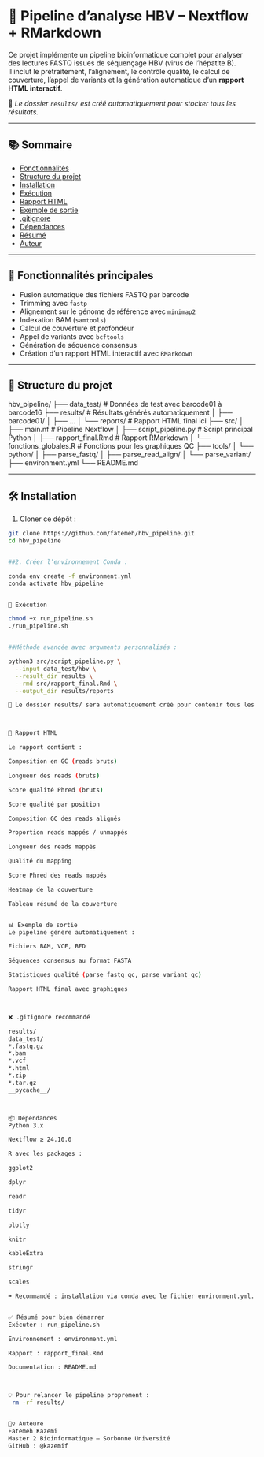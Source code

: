 # 🧬 Pipeline d’analyse HBV – Nextflow + RMarkdown

Ce projet implémente un pipeline bioinformatique complet pour analyser des lectures FASTQ issues de séquençage HBV (virus de l’hépatite B).  
Il inclut le prétraitement, l’alignement, le contrôle qualité, le calcul de couverture, l’appel de variants et la génération automatique d’un **rapport HTML interactif**.

📌 *Le dossier `results/` est créé automatiquement pour stocker tous les résultats.*

---

## 📚 Sommaire

- [Fonctionnalités](#-fonctionnalités-principales)
- [Structure du projet](#-structure-du-projet)
- [Installation](#-installation)
- [Exécution](#-exécution)
- [Rapport HTML](#-rapport-html)
- [Exemple de sortie](#-exemple-de-sortie-)
- [.gitignore](#-gitignore)
- [Dépendances](#-dépendances)
- [Résumé](#-résumé)
- [Auteur](#-auteure)

---

## 🧪 Fonctionnalités principales

- Fusion automatique des fichiers FASTQ par barcode
- Trimming avec `fastp`
- Alignement sur le génome de référence avec `minimap2`
- Indexation BAM (`samtools`)
- Calcul de couverture et profondeur
- Appel de variants avec `bcftools`
- Génération de séquence consensus
- Création d’un rapport HTML interactif avec `RMarkdown`

---

## 📁 Structure du projet



hbv_pipeline/
├── data_test/ # Données de test avec barcode01 à barcode16
├── results/ # Résultats générés automatiquement
│ ├── barcode01/
│ ├── ...
│ └── reports/ # Rapport HTML final ici
├── src/
│ ├── main.nf # Pipeline Nextflow
│ ├── script_pipeline.py # Script principal Python
│ ├── rapport_final.Rmd # Rapport RMarkdown
│ └── fonctions_globales.R # Fonctions pour les graphiques QC
├── tools/
│ └── python/
│ ├── parse_fastq/
│ ├── parse_read_align/
│ └── parse_variant/
├── environment.yml
└── README.md



---

## 🛠️ Installation

1. Cloner ce dépôt :
```bash
git clone https://github.com/fatemeh/hbv_pipeline.git
cd hbv_pipeline


##2. Créer l’environnement Conda :

conda env create -f environment.yml
conda activate hbv_pipeline


🚀 Exécution

chmod +x run_pipeline.sh
./run_pipeline.sh


##Méthode avancée avec arguments personnalisés :

python3 src/script_pipeline.py \
  --input data_test/hbv \
  --result_dir results \
  --rmd src/rapport_final.Rmd \
  --output_dir results/reports

📌 Le dossier results/ sera automatiquement créé pour contenir tous les résultats, organisés par barcode.



📄 Rapport HTML

Le rapport contient :

Composition en GC (reads bruts)

Longueur des reads (bruts)

Score qualité Phred (bruts)

Score qualité par position

Composition GC des reads alignés

Proportion reads mappés / unmappés

Longueur des reads mappés

Qualité du mapping

Score Phred des reads mappés

Heatmap de la couverture

Tableau résumé de la couverture


📊 Exemple de sortie
Le pipeline génère automatiquement :

Fichiers BAM, VCF, BED

Séquences consensus au format FASTA

Statistiques qualité (parse_fastq_qc, parse_variant_qc)

Rapport HTML final avec graphiques



❌ .gitignore recommandé

results/
data_test/
*.fastq.gz
*.bam
*.vcf
*.html
*.zip
*.tar.gz
__pycache__/



📦 Dépendances
Python 3.x

Nextflow ≥ 24.10.0

R avec les packages :

ggplot2

dplyr

readr

tidyr

plotly

knitr

kableExtra

stringr

scales

➡️ Recommandé : installation via conda avec le fichier environment.yml.


✅ Résumé pour bien démarrer
Exécuter : run_pipeline.sh

Environnement : environment.yml

Rapport : rapport_final.Rmd

Documentation : README.md



💡 Pour relancer le pipeline proprement :
 rm -rf results/


🙋‍♀️ Auteure
Fatemeh Kazemi
Master 2 Bioinformatique – Sorbonne Université
GitHub : @kazemif

